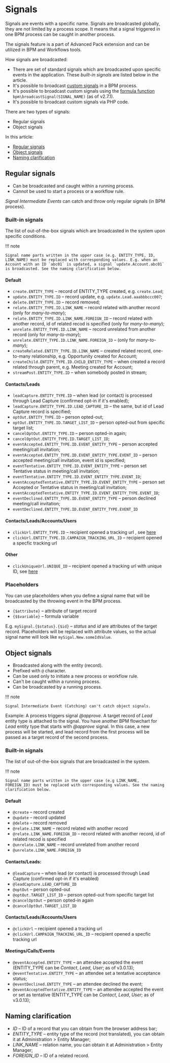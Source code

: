 # Signals

Signals are events with a specific name. Signals are broadcasted globally, they are not limited by a process scope. It means that a signal triggered in one BPM process can be caught in another process.

The signals feature is a part of Advanced Pack extension and can be utilized in BPM and Workflows tools.

How signals are broadcasted:

* There are set of standard signals which are broadcasted upon specific events in the application. These *built-in signals* are listed below in the article.
* It's possible to broadcast [custom signals](bpm-events.md#signal-intermediate-event-throwing) in a BPM process.
* It's possible to broadcast custom signals using the [formula function](bpm-formula.md#bpmbroadcastsignal) `bpm\broadcastSignal(SIGNAL_NAME)` (as of v2.7.1).
* It's possible to broadcast custom signals via PHP code.

There are two types of signals:

* Regular signals
* Object signals

In this article:

* [Regular signals](#regular-signals)
* [Object signals](#object-signals)
* [Naming clarification](#naming-clarification)

## Regular signals

* Can be broadcasted and caught within a running process.
* Cannot be used to start a process or a workflow rule.

*Signal Intermediate Events* can catch and throw only regular signals (in BPM process).

### Built-in signals

The list of out-of-the-box signals which are broadcasted in the system upon specific conditions.

!!! note

    Signal name parts written in the upper case (e.g. ENTITY_TYPE, ID, LINK_NAME) must be replaced with corresponding values. E.g. when an Account with an ID `abc01` is updated, a signal `update.Account.abc01` is broadcasted. See the naming clarification below.

#### Default

* `create.ENTITY_TYPE` – record of ENTITY_TYPE created, e.g. `create.Lead`;
* `update.ENTITY_TYPE.ID` – record update, e.g. `update.Lead.aaabbbccc007`;
* `delete.ENTITY_TYPE.ID` – record removed;
* `relate.ENTITY_TYPE.ID.LINK_NAME` – record related with another record (only for *many-to-many*);
* `relate.ENTITY_TYPE.ID.LINK_NAME.FOREIGN_ID` – record related with another record, id of related recod is specified (only for *many-to-many*);
* `unrelate.ENTITY_TYPE.ID.LINK_NAME` – record unrelated from another record (only for *many-to-many*);
* `unrelate.ENTITY_TYPE.ID.LINK_NAME.FOREIGN_ID` – (only for *many-to-many*);
* `createRelated.ENTITY_TYPE.ID.LINK_NAME` – created related record, one-to-many relationship, e.g. Opportunity created for Account;
* `createChild.ENTITY_TYPE.ID.CHILD_ENTITY_TYPE` – when created a record related through parent, e.g. Meeting created for Account;
* `streamPost.ENTITY_TYPE.ID` – when somebody posted in stream;

#### Contacts/Leads

* `leadCapture.ENTITY_TYPE.ID` – when lead (or contact) is processed through Lead Capture (confirmed opt-in if it's enabled);
* `leadCapture.ENTITY_TYPE.ID.LEAD_CAPTURE_ID` – the same, but id of Lead Capture record is specified;
* `optOut.ENTITY_TYPE.ID` – person opted-out;
* `optOut.ENTITY_TYPE.ID.TARGET_LIST_ID` – person opted-out from specific target list;
* `cancelOptOut.ENTITY_TYPE.ID` – person opted-in again;
* `cancelOptOut.ENTITY_TYPE.ID.TARGET_LIST_ID`;
* `eventAccepted.ENTITY_TYPE.ID.EVENT_ENTITY_TYPE` – person accepted meeting/call invitation;
* `eventAccepted.ENTITY_TYPE.ID.EVENT_ENTITY_TYPE.EVENT_ID` – person accepted meeting/call invitation, event id is specified;
* `eventTentative.ENTITY_TYPE.ID.EVENT_ENTITY_TYPE` – person set Tentative status in meeting/call invitation;
* `eventTentative.ENTITY_TYPE.ID.EVENT_ENTITY_TYPE.EVENT_ID`;
* `eventAcceptedTentative.ENTITY_TYPE.ID.EVENT_ENTITY_TYPE` – person set Accepted or Tentative status in meeting/call invitation;
* `eventAcceptedTentative.ENTITY_TYPE.ID.EVENT_ENTITY_TYPE.EVENT_ID`;
* `eventDeclined.ENTITY_TYPE.ID.EVENT_ENTITY_TYPE` – person declined meeting/call invitation;
* `eventDeclined.ENTITY_TYPE.ID.EVENT_ENTITY_TYPE.EVENT_ID`

#### Contacts/Leads/Accounts/Users

* `clickUrl.ENTITY_TYPE.ID` – recipient opened a tracking url , see [here](bpm-tracking-urls.md)
* `clickUrl.ENTITY_TYPE.ID.CAMPAIGN_TRACKING_URL_ID` – recipient opened a specfic tracking url

#### Other

* `clickUniqueUrl.UNIQUE_ID` – recipient opened a tracking url with unique ID, see [here](bpm-tracking-urls.md)

### Placeholders

You can use placeholders when you define a signal name that will be broadcasted by the throwing event in the BPM process.

* `{$attribute}` – attribute of target record
* `{$$variable}` – formula variable

E.g. `mySignal.{$status}.{$id}` – *status* and *id* are attributes of the target record. Placeholders will be replaced with attribute values, so the actual signal name will look like `mySigal.New.someIdValue`.

## Object signals

* Broadcasted along with the entity (record).
* Prefixed with `@` character.
* Can be used only to initiate a new process or workflow rule.
* Can't be caught within a running process.
* Can be broadcasted by a running process. 

!!! note

    Signal Intermediate Event (Catching) can't catch object signals. 

Example: A process triggers signal *@approve*. A target record of *Lead* entity type is attached to the signal. You have another BPM flowchart for *Lead* entity type that starts with *@approve* signal. In this case, a new process will be started, and lead record from the first process will be passed as a target record of the second process. 

### Built-in signals

The list of out-of-the-box signals that are broadcasted in the system.

!!! note

    Signal name parts written in the upper case (e.g LINK_NAME, FOREIGN_ID) must be replaced with corresponding values. See the naming clarification below.

#### Default

* `@create` – record created
* `@update` – record updated
* `@delete` – record removed
* `@relate.LINK_NAME` – record related with another record
* `@relate.LINK_NAME.FOREIGN_ID` – record related with another record, id of related recod is specified
* `@unrelate.LINK_NAME` – record unrelated from another record
* `@unrelate.LINK_NAME.FOREIGN_ID`

#### Contacts/Leads:

* `@leadCapture` – when lead (or contact) is processed through Lead Capture (confirmed opt-in if it's enabled)
* `@leadCapture.LEAD_CAPTURE_ID`
* `@optOut` – person opted-out
* `@optOut.TARGET_LIST_ID` – person opted-out from specific target list
* `@cancelOptOut` – person opted-in again
* `@cancelOptOut.TARGET_LIST_ID`

#### Contacts/Leads/Accounts/Users

* `@clickUrl` – recipient opened a tracking url
* `@clickUrl.CAMPAIGN_TRACKING_URL_ID` – recipient opened a specfic tracking url

#### Meetings/Calls/Events

* `@eventAccepted.ENTITY_TYPE` – an attendee accepted the event (ENTITY_TYPE can be *Contact*, *Lead*, *User*; as of v3.0.13);
* `@eventTentative.ENTITY_TYPE` – an attendee set a tentative acceptance status;
* `@eventDeclined.ENTITY_TYPE` – an attendee declined the event;
* `@eventAcceptedTentative.ENTITY_TYPE` – an attendee accepted the event or set as tentative (ENTITY_TYPE can be *Contact*, *Lead*, *User*; as of v3.0.13);

## Naming clarification

* *ID* – ID of a record that you can obtain from the browser address bar;
* *ENTITY_TYPE* – entity type of the record (not translated), you can obtain it at Administration > Entity Manager;
* *LINK_NAME* – relation name, you can obtain it at Administration > Entity Manager;
* *FOREIGN_ID* – ID of a related record.
